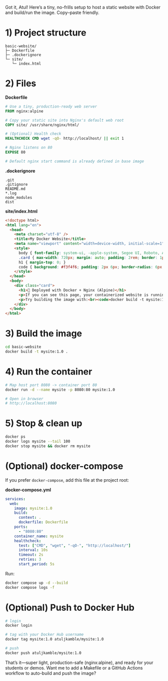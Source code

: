 Got it, Atul! Here’s a tiny, no-frills setup to host a static website with Docker and build/run the image. Copy–paste friendly.

# 1) Project structure

```
basic-website/
├─ Dockerfile
├─ .dockerignore
└─ site/
   └─ index.html
```

# 2) Files

**Dockerfile**

```dockerfile
# Use a tiny, production-ready web server
FROM nginx:alpine

# Copy your static site into Nginx's default web root
COPY site/ /usr/share/nginx/html/

# (Optional) Health check
HEALTHCHECK CMD wget -qO- http://localhost/ || exit 1

# Nginx listens on 80
EXPOSE 80

# Default nginx start command is already defined in base image
```

**.dockerignore**

```
.git
.gitignore
README.md
*.log
node_modules
dist
```

**site/index.html**

```html
<!doctype html>
<html lang="en">
  <head>
    <meta charset="utf-8" />
    <title>My Docker Website</title>
    <meta name="viewport" content="width=device-width, initial-scale=1" />
    <style>
      body { font-family: system-ui, -apple-system, Segoe UI, Roboto, Arial; margin: 2rem; }
      .card { max-width: 720px; margin: auto; padding: 2rem; border: 1px solid #e5e7eb; border-radius: 12px; }
      h1 { margin-top: 0; }
      code { background: #f3f4f6; padding: 2px 6px; border-radius: 6px; }
    </style>
  </head>
  <body>
    <div class="card">
      <h1>🚀 Deployed with Docker + Nginx (Alpine)</h1>
      <p>If you can see this page, your containerized website is running.</p>
      <p>Try building the image with:<br><code>docker build -t mysite:1.0 .</code></p>
    </div>
  </body>
</html>
```

# 3) Build the image

```bash
cd basic-website
docker build -t mysite:1.0 .
```

# 4) Run the container

```bash
# Map host port 8080 -> container port 80
docker run -d --name mysite -p 8080:80 mysite:1.0

# Open in browser
# http://localhost:8080
```

# 5) Stop & clean up

```bash
docker ps
docker logs mysite --tail 100
docker stop mysite && docker rm mysite
```

# (Optional) docker-compose

If you prefer `docker-compose`, add this file at the project root:

**docker-compose.yml**

```yaml
services:
  web:
    image: mysite:1.0
    build:
      context: .
      dockerfile: Dockerfile
    ports:
      - "8080:80"
    container_name: mysite
    healthcheck:
      test: ["CMD", "wget", "-qO-", "http://localhost/"]
      interval: 10s
      timeout: 2s
      retries: 3
      start_period: 5s
```

Run:

```bash
docker compose up -d --build
docker compose logs -f
```

# (Optional) Push to Docker Hub

```bash
# login
docker login

# tag with your Docker Hub username
docker tag mysite:1.0 atuljkamble/mysite:1.0

# push
docker push atuljkamble/mysite:1.0
```

That’s it—super light, production-safe (nginx\:alpine), and ready for your students or demos. Want me to add a Makefile or a GitHub Actions workflow to auto-build and push the image?
